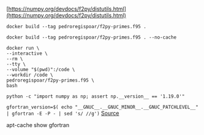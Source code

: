 

[https://numpy.org/devdocs/f2py/distutils.html](https://numpy.org/devdocs/f2py/distutils.html)


`docker build --tag pedroregispoar/f2py-primes.f95 .`

`docker build --tag pedroregispoar/f2py-primes.f95 . --no-cache`

```
docker run \
--interactive \
--rm \
--tty \
--volume "$(pwd)":/code \
--workdir /code \
pedroregispoar/f2py-primes.f95 \
bash
```


`python -c "import numpy as np; assert np.__version__ == '1.19.0'"`


`gfortran_version=$( echo "__GNUC__.__GNUC_MINOR__.__GNUC_PATCHLEVEL__" | gfortran -E -P - | sed 's/ //g')`
[Source](https://stackoverflow.com/questions/42176006/how-to-find-gfortran-version-number-in-a-portable-way-with-autoconf#comment71542834_42178860)


apt-cache show gfortran
